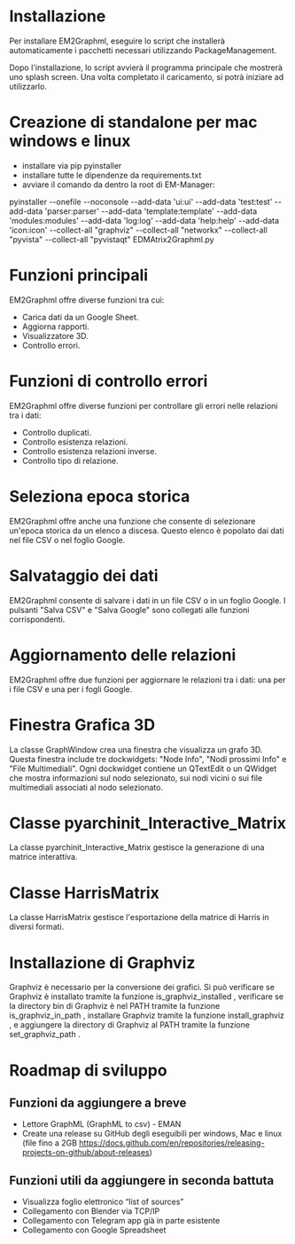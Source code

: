 # Installazione 
Per installare EM2Graphml, eseguire lo script che installerà automaticamente i pacchetti necessari utilizzando PackageManagement. 
 
Dopo l'installazione, lo script avvierà il programma principale che mostrerà uno splash screen. Una volta completato il caricamento, si potrà iniziare ad utilizzarlo. 

# Creazione di standalone per mac windows e linux
- installare  via pip pyinstaller
- installare tutte le dipendenze da requirements.txt
- avviare il comando da dentro la root di EM-Manager:

pyinstaller --onefile --noconsole --add-data 'ui:ui' --add-data 'test:test' --add-data 'parser:parser' --add-data 'template:template' --add-data 'modules:modules' --add-data 'log:log' --add-data 'help:help' --add-data 'icon:icon'  --collect-all "graphviz" --collect-all "networkx" --collect-all "pyvista" --collect-all "pyvistaqt" EDMAtrix2Graphml.py

# Funzioni principali 
EM2Graphml offre diverse funzioni tra cui: 
- Carica dati da un Google Sheet. 
- Aggiorna rapporti. 
- Visualizzatore 3D. 
- Controllo errori. 
 
# Funzioni di controllo errori 
EM2Graphml offre diverse funzioni per controllare gli errori nelle relazioni tra i dati: 
- Controllo duplicati. 
- Controllo esistenza relazioni. 
- Controllo esistenza relazioni inverse. 
- Controllo tipo di relazione. 
 
# Seleziona epoca storica 
EM2Graphml offre anche una funzione che consente di selezionare un'epoca storica da un elenco a discesa. Questo elenco è popolato dai dati nel file CSV o nel foglio Google. 
 
# Salvataggio dei dati 
EM2Graphml consente di salvare i dati in un file CSV o in un foglio Google. I pulsanti "Salva CSV" e "Salva Google" sono collegati alle funzioni corrispondenti. 
 
# Aggiornamento delle relazioni 
EM2Graphml offre due funzioni per aggiornare le relazioni tra i dati: una per i file CSV e una per i fogli Google. 
 
# Finestra Grafica 3D 
La classe GraphWindow crea una finestra che visualizza un grafo 3D. Questa finestra include tre dockwidgets: "Node Info", "Nodi prossimi Info" e "File Multimediali". Ogni dockwidget contiene un QTextEdit o un QWidget che mostra informazioni sul nodo selezionato, sui nodi vicini o sui file multimediali associati al nodo selezionato. 
 
# Classe pyarchinit_Interactive_Matrix 
La classe  pyarchinit_Interactive_Matrix  gestisce la generazione di una matrice interattiva. 
 
# Classe HarrisMatrix 
La classe  HarrisMatrix  gestisce l'esportazione della matrice di Harris in diversi formati. 
 
# Installazione di Graphviz 
Graphviz è necessario per la conversione dei grafici. Si può verificare se Graphviz è installato tramite la funzione  is_graphviz_installed , verificare se la directory bin di Graphviz è nel PATH tramite la funzione  is_graphviz_in_path , installare Graphviz tramite la funzione  install_graphviz , e aggiungere la directory di Graphviz al PATH tramite la funzione  set_graphviz_path .

# Roadmap di sviluppo

## Funzioni da aggiungere a breve

- Lettore GraphML (GraphML to csv) - EMAN
- Create una release su GitHub degli eseguibili per windows, Mac e linux (file fino a 2GB https://docs.github.com/en/repositories/releasing-projects-on-github/about-releases)

## Funzioni utili da aggiungere in seconda battuta

- Visualizza foglio elettronico “list of sources”
- Collegamento con Blender via TCP/IP
- Collegamento con Telegram app già in parte esistente
- Collegamento con Google Spreadsheet

